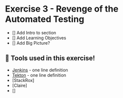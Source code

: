 # Exercise 3 - Revenge of the Automated Testing

- [] Add Intro to section
- [] Add Learning Objectives
- [] Add Big Picture?

## 🔨 Tools used in this exercise!
* [Jenkins](https://www.jenkins.io/) - one line definition
* [Tekton](https://tekton.dev/) - one line definition
* [StackRox]
* [Claire]
* []